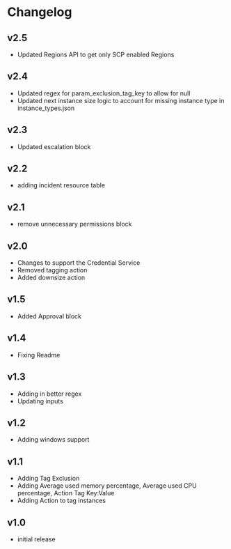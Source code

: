# Changelog

## v2.5

- Updated Regions API to get only SCP enabled Regions

## v2.4

- Updated regex for param_exclusion_tag_key to allow for null
- Updated next instance size logic to account for missing instance type in instance_types.json

## v2.3

- Updated escalation block

## v2.2

- adding incident resource table

## v2.1

- remove unnecessary permissions block

## v2.0

- Changes to support the Credential Service
- Removed tagging action
- Added downsize action

## v1.5

- Added Approval block

## v1.4

- Fixing Readme

## v1.3

- Adding in better regex
- Updating inputs

## v1.2

- Adding windows support

## v1.1

- Adding Tag Exclusion
- Adding Average used memory percentage, Average used CPU percentage, Action Tag Key:Value
- Adding Action to tag instances

## v1.0

- initial release
